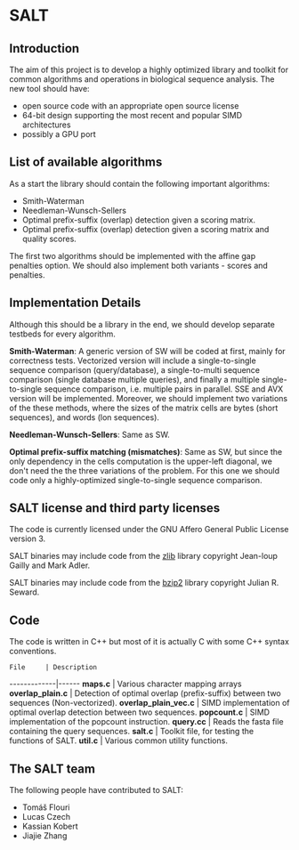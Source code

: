 # SALT

## Introduction

The aim of this project is to develop a highly optimized library and toolkit for common algorithms and operations in biological sequence analysis. The new tool should have:

* open source code with an appropriate open source license
* 64-bit design supporting the most recent and popular SIMD architectures
* possibly a GPU port

## List of available algorithms

As a start the library should contain the following important algorithms:

* Smith-Waterman
* Needleman-Wunsch-Sellers
* Optimal prefix-suffix (overlap) detection given a scoring matrix.
* Optimal prefix-suffix (overlap) detection given a scoring matrix and quality scores.

The first two algorithms should be implemented with the affine gap penalties option. We should also implement both variants - scores and penalties.

## Implementation Details

Although this should be a library in the end, we should develop separate testbeds for every algorithm.

**Smith-Waterman**: A generic version of SW will be coded at first, mainly for correctness tests. Vectorized version will include a single-to-single sequence comparison (query/database), a single-to-multi sequence comparison (single database multiple queries), and finally a multiple single-to-single sequence comparison, i.e. multiple pairs in parallel. SSE and AVX version will be implemented. Moreover, we should implement two variations of the these methods, where the sizes of the matrix cells are bytes (short sequences), and words (lon sequences).

**Needleman-Wunsch-Sellers**: Same as SW.

**Optimal prefix-suffix matching (mismatches)**: Same as SW, but since the only dependency in the cells computation is the upper-left diagonal, we don't need the the three variations of the problem. For this one we should code only a highly-optimized single-to-single sequence comparison.

## SALT license and third party licenses

The code is currently licensed under the GNU Affero General Public License version 3.

SALT binaries may include code from the [zlib](http://www.zlib.net) library copyright Jean-loup Gailly and Mark Adler.

SALT binaries may include code from the [bzip2](http://www.bzip.org) library copyright Julian R. Seward.


## Code

The code is written in C++ but most of it is actually C with some C++ syntax conventions.

    File     | Description
-------------|------
**maps.c** | Various character mapping arrays
**overlap_plain.c** | Detection of optimal overlap (prefix-suffix) between two sequences (Non-vectorized).
**overlap_plain_vec.c** | SIMD implementation of optimal overlap detection between two sequences.
**popcount.c** | SIMD implementation of the popcount instruction.
**query.cc** | Reads the fasta file containing the query sequences.
**salt.c** | Toolkit file, for testing the functions of SALT.
**util.c** | Various common utility functions.



## The SALT team

The following people have contributed to SALT:

* Tom&aacute;&scaron; Flouri
* Lucas Czech
* Kassian Kobert
* Jiajie Zhang
